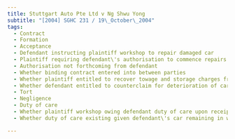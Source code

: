 ```yaml
---
title: Stuttgart Auto Pte Ltd v Ng Shwu Yong 
subtitle: "[2004] SGHC 231 / 19\_October\_2004"
tags:
  - Contract
  - Formation
  - Acceptance
  - Defendant instructing plaintiff workshop to repair damaged car
  - Plaintiff requiring defendant\'s authorisation to commence repairs
  - Authorisation not forthcoming from defendant
  - Whether binding contract entered into between parties
  - Whether plaintiff entitled to recover towage and storage charges from defendant
  - Whether defendant entitled to counterclaim for deterioration of car and loss of use
  - Tort
  - Negligence
  - Duty of care
  - Whether plaintiff workshop owing defendant duty of care upon receipt of damaged car or upon receipt of defendant\'s deposit for repair of car
  - Whether duty of care existing given defendant\'s car remaining in workshop against plaintiff\'s wishes

---
```



